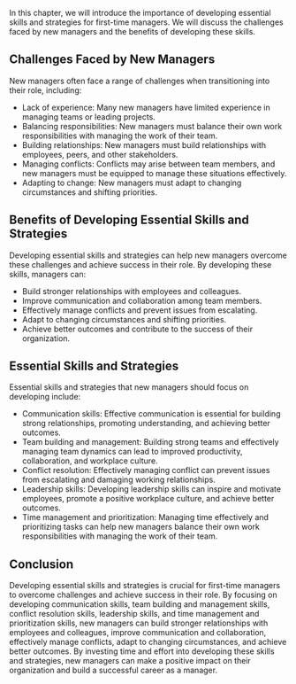 
In this chapter, we will introduce the importance of developing essential skills and strategies for first-time managers. We will discuss the challenges faced by new managers and the benefits of developing these skills.

Challenges Faced by New Managers
--------------------------------

New managers often face a range of challenges when transitioning into their role, including:

* Lack of experience: Many new managers have limited experience in managing teams or leading projects.
* Balancing responsibilities: New managers must balance their own work responsibilities with managing the work of their team.
* Building relationships: New managers must build relationships with employees, peers, and other stakeholders.
* Managing conflicts: Conflicts may arise between team members, and new managers must be equipped to manage these situations effectively.
* Adapting to change: New managers must adapt to changing circumstances and shifting priorities.

Benefits of Developing Essential Skills and Strategies
------------------------------------------------------

Developing essential skills and strategies can help new managers overcome these challenges and achieve success in their role. By developing these skills, managers can:

* Build stronger relationships with employees and colleagues.
* Improve communication and collaboration among team members.
* Effectively manage conflicts and prevent issues from escalating.
* Adapt to changing circumstances and shifting priorities.
* Achieve better outcomes and contribute to the success of their organization.

Essential Skills and Strategies
-------------------------------

Essential skills and strategies that new managers should focus on developing include:

* Communication skills: Effective communication is essential for building strong relationships, promoting understanding, and achieving better outcomes.
* Team building and management: Building strong teams and effectively managing team dynamics can lead to improved productivity, collaboration, and workplace culture.
* Conflict resolution: Effectively managing conflict can prevent issues from escalating and damaging working relationships.
* Leadership skills: Developing leadership skills can inspire and motivate employees, promote a positive workplace culture, and achieve better outcomes.
* Time management and prioritization: Managing time effectively and prioritizing tasks can help new managers balance their own work responsibilities with managing the work of their team.

Conclusion
----------

Developing essential skills and strategies is crucial for first-time managers to overcome challenges and achieve success in their role. By focusing on developing communication skills, team building and management skills, conflict resolution skills, leadership skills, and time management and prioritization skills, new managers can build stronger relationships with employees and colleagues, improve communication and collaboration, effectively manage conflicts, adapt to changing circumstances, and achieve better outcomes. By investing time and effort into developing these skills and strategies, new managers can make a positive impact on their organization and build a successful career as a manager.
